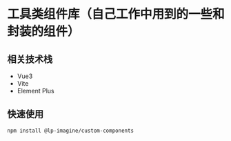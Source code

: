 # 工具类组件库（自己工作中用到的一些和封装的组件）
## 相关技术栈 
* Vue3
* Vite
* Element Plus


## 快速使用
```bash
npm install @lp-imagine/custom-components
```

